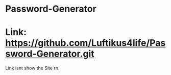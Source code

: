 # Password-Generator

# Link: https://github.com/Luftikus4life/Password-Generator.git

Link isnt show the Site rn.


